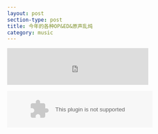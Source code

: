 ```yaml
---
layout: post
section-type: post
title: 今年的各种OP&ED&原声乱炖
category: music
---
```


<iframe frameborder="no" border="0" marginwidth="0" marginheight="0" width=330 height=86 src="http://music.163.com/outchain/player?type=2&id=418708294&auto=0&height=66"></iframe>


<embed src="http://music.163.com/style/swf/widget.swf?sid=672188&type=2&auto=0&width=320&height=66" width="340" height="86"  allowNetworking="all"></embed>



